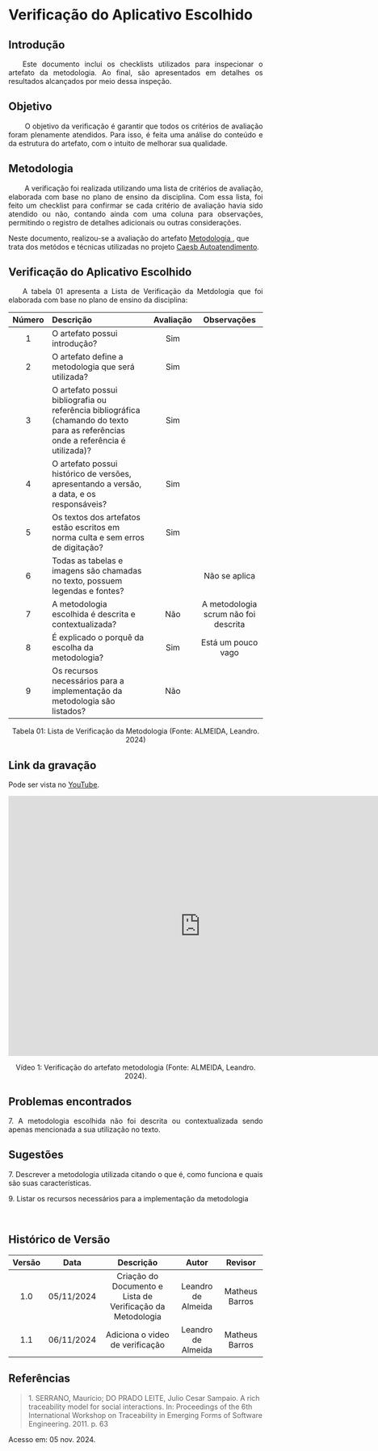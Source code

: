 # Verificação do Aplicativo Escolhido

## Introdução
<p align="justify">
&emsp;&emsp;Este documento inclui os checklists utilizados para inspecionar o artefato da metodologia. Ao final, são apresentados em detalhes os resultados alcançados por meio dessa inspeção.
</p>

## Objetivo
<p align="justify">
&emsp;&emsp; O objetivo da verificação é garantir que todos os critérios de avaliação foram plenamente atendidos. Para isso, é feita uma análise do conteúdo e da estrutura do artefato, com o intuito de melhorar sua qualidade.
</p>

## Metodologia
<p align="justify">
&emsp;&emsp; A verificação foi realizada utilizando uma lista de critérios de avaliação, elaborada com base no plano de ensino da disciplina. Com essa lista, foi feito um checklist para confirmar se cada critério de avaliação havia sido atendido ou não, contando ainda com uma coluna para observações, permitindo o registro de detalhes adicionais ou outras considerações.

Neste documento, realizou-se a avaliação do artefato <a href="https://github.com/Requisitos-de-Software/2024.2-CAESB-Autoatendimento">Metodologia </a>, que trata dos metódos e técnicas utilizadas no projeto  <a href="https://github.com/Requisitos-de-Software/2024.2-CAESB-Autoatendimento">Caesb Autoatendimento</a>.
</p>


## Verificação do Aplicativo Escolhido
<p align="justify">
&emsp;&emsp;A tabela 01 apresenta a Lista de Verificação da Metdologia que foi elaborada com base no plano de ensino da disciplina:
</p>


| Número | Descrição                                                                                                                        | Avaliação | Observações |
| :----: | :------------------------------------------------------------------------------------------------------------------------------- | :-------: | :---------: |
| 1      | O artefato possui introdução?                                                                                                    |    Sim       |             |
| 2      | O artefato define a metodologia que será utilizada?                                                                              |       Sim     |             |
| 3      | O artefato possui bibliografia ou referência bibliográfica (chamando do texto para as referências onde a referência é utilizada)?|   Sim         |             |
| 4      | O artefato possui histórico de versões, apresentando a versão, a data, e os responsáveis?                                        |    Sim        |             |
| 5      | Os textos dos artefatos estão escritos em norma culta e sem erros de digitação?                                                  |     Sim       |             |
| 6      | Todas as tabelas e imagens são chamadas no texto, possuem legendas e fontes?                                                     |               |   Não se aplica |
| 7      | A metodologia escolhida é descrita e contextualizada?                                                                            |    Não  | A metodologia scrum não foi descrita         |
| 8      | É explicado o porquê da escolha da metodologia?                                                                                  |    Sim       | Está um pouco vago            |
| 9      | Os recursos necessários para a implementação da metodologia são listados?                                                        |   Não        |             |

<center>
<figcaption>Tabela 01: Lista de Verificação da Metodologia (Fonte: ALMEIDA, Leandro. 2024)</figcaption>
</center>

## Link da gravação
Pode ser vista no [YouTube](https://youtu.be/QUgt46e-qe0).</p>

<center>
    <iframe width="760" height="515" src="https://www.youtube.com/embed/QUgt46e-qe0?si=taLRR4ycl5KxMWuo" title="YouTube video player" frameborder="0" allow="accelerometer; autoplay; clipboard-write; encrypted-media; gyroscope; picture-in-picture; web-share" referrerpolicy="strict-origin-when-cross-origin" allowfullscreen></iframe>
    <p>Vídeo 1: Verificação do artefato metodologia (Fonte: ALMEIDA, Leandro. 2024).</p>
</center>

## Problemas encontrados
<p align="justify">7. A metodologia escolhida não foi descrita ou contextualizada sendo apenas mencionada a sua utilização no texto. </p>

## Sugestões
<p align="justify">7. Descrever a metodologia utilizada citando o que é, como funciona e quais são suas características.</p>
<p align="justify">9. Listar os recursos necessários para a implementação da metodologia</p>
<br>



## Histórico de Versão

| Versão |    Data    |      Descrição       |  Autor  | Revisor |
| :----: | :--------: | :------------------: | :-----: | :-----: |
|  1.0  | 05/11/2024 | Criação do Documento e Lista de Verificação da Metodologia | Leandro de Almeida | Matheus Barros|
|  1.1  | 06/11/2024 | Adiciona o video de verificação | Leandro de Almeida | Matheus Barros|




## Referências

> <p id="1">1. SERRANO, Maurício; DO PRADO LEITE, Julio Cesar Sampaio. A rich traceability model for social interactions. In: Proceedings of the 6th International Workshop on Traceability in Emerging Forms of Software Engineering. 2011. p. 63
   Acesso em: 05 nov. 2024.
</p>

